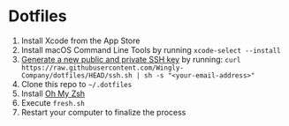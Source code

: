 # Dotfiles

1. Install Xcode from the App Store
2. Install macOS Command Line Tools by running `xcode-select --install`
3. [Generate a new public and private SSH key](https://help.github.com/en/github/authenticating-to-github/generating-a-new-ssh-key-and-adding-it-to-the-ssh-agent) by running: ```curl https://raw.githubusercontent.com/Wingly-Company/dotfiles/HEAD/ssh.sh | sh -s "<your-email-address>"```
5. Clone this repo to `~/.dotfiles`
6. Install [Oh My Zsh](https://github.com/robbyrussell/oh-my-zsh#getting-started)
7. Execute `fresh.sh` 
8. Restart your computer to finalize the process
